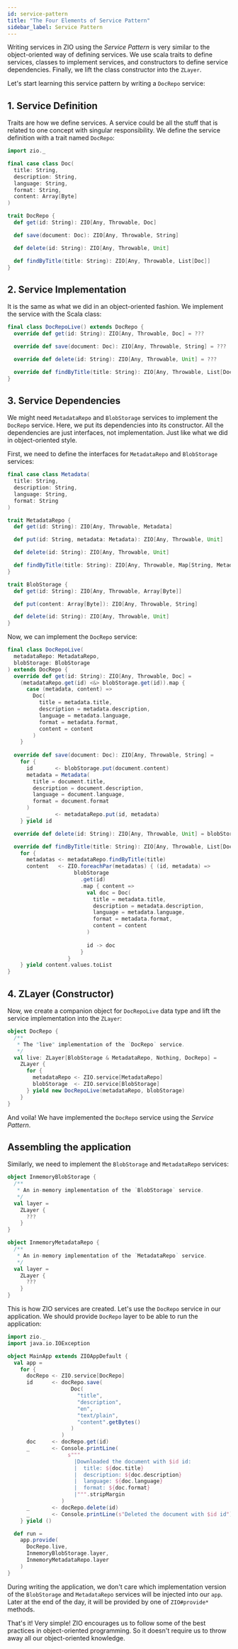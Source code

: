 ```yaml
---
id: service-pattern
title: "The Four Elements of Service Pattern"
sidebar_label: Service Pattern
---
```


Writing services in ZIO using the _Service Pattern_ is very similar to the object-oriented way of defining services. We use scala traits to define services, classes to implement services, and constructors to define service dependencies. Finally, we lift the class constructor into the `ZLayer`.

Let's start learning this service pattern by writing a `DocRepo` service:

## 1. Service Definition

Traits are how we define services. A service could be all the stuff that is related to one concept with singular responsibility. We define the service definition with a trait named `DocRepo`:

```scala mdoc:silent
import zio._

final case class Doc(
  title: String,
  description: String,
  language: String,
  format: String,
  content: Array[Byte]
)

trait DocRepo {
  def get(id: String): ZIO[Any, Throwable, Doc]

  def save(document: Doc): ZIO[Any, Throwable, String]

  def delete(id: String): ZIO[Any, Throwable, Unit]

  def findByTitle(title: String): ZIO[Any, Throwable, List[Doc]]
}
```

## 2. Service Implementation

It is the same as what we did in an object-oriented fashion. We implement the service with the Scala class:

```scala mdoc:compile-only
final class DocRepoLive() extends DocRepo {
  override def get(id: String): ZIO[Any, Throwable, Doc] = ???

  override def save(document: Doc): ZIO[Any, Throwable, String] = ???

  override def delete(id: String): ZIO[Any, Throwable, Unit] = ???

  override def findByTitle(title: String): ZIO[Any, Throwable, List[Doc]] = ???
}
```

## 3. Service Dependencies

We might need `MetadataRepo` and `BlobStorage` services to implement the `DocRepo` service. Here, we put its dependencies into its constructor. All the dependencies are just interfaces, not implementation. Just like what we did in object-oriented style.

First, we need to define the interfaces for `MetadataRepo` and `BlobStorage` services:

```scala mdoc:silent
final case class Metadata(
  title: String,
  description: String,
  language: String,
  format: String
)

trait MetadataRepo {
  def get(id: String): ZIO[Any, Throwable, Metadata]

  def put(id: String, metadata: Metadata): ZIO[Any, Throwable, Unit]

  def delete(id: String): ZIO[Any, Throwable, Unit]

  def findByTitle(title: String): ZIO[Any, Throwable, Map[String, Metadata]]
}

trait BlobStorage {
  def get(id: String): ZIO[Any, Throwable, Array[Byte]]

  def put(content: Array[Byte]): ZIO[Any, Throwable, String]

  def delete(id: String): ZIO[Any, Throwable, Unit]
}
```

Now, we can implement the `DocRepo` service:

```scala mdoc:silent
final class DocRepoLive(
  metadataRepo: MetadataRepo,
  blobStorage: BlobStorage
) extends DocRepo {
  override def get(id: String): ZIO[Any, Throwable, Doc] =
    (metadataRepo.get(id) <&> blobStorage.get(id)).map {
      case (metadata, content) =>
        Doc(
          title = metadata.title,
          description = metadata.description,
          language = metadata.language,
          format = metadata.format,
          content = content
        )
    }
    
  override def save(document: Doc): ZIO[Any, Throwable, String] =
    for {
      id       <- blobStorage.put(document.content)
      metadata = Metadata(
        title = document.title,
        description = document.description,
        language = document.language,
        format = document.format
      )
      _        <- metadataRepo.put(id, metadata)
    } yield id

  override def delete(id: String): ZIO[Any, Throwable, Unit] = blobStorage.delete(id) &> metadataRepo.delete(id).unit

  override def findByTitle(title: String): ZIO[Any, Throwable, List[Doc]] =
    for {
      metadatas <- metadataRepo.findByTitle(title)
      content   <- ZIO.foreachPar(metadatas) { (id, metadata) =>
                     blobStorage
                       .get(id)
                       .map { content =>
                         val doc = Doc(
                           title = metadata.title,
                           description = metadata.description,
                           language = metadata.language,
                           format = metadata.format,
                           content = content
                         )
                    
                         id -> doc
                       }
                   }
    } yield content.values.toList
}
```

## 4. ZLayer (Constructor)

Now, we create a companion object for `DocRepoLive` data type and lift the service implementation into the `ZLayer`:

```scala mdoc:silent
object DocRepo {
  /**
   * The "live" implementation of the `DocRepo` service.
   */
  val live: ZLayer[BlobStorage & MetadataRepo, Nothing, DocRepo] =
    ZLayer {
      for {
        metadataRepo <- ZIO.service[MetadataRepo]
        blobStorage  <- ZIO.service[BlobStorage]
      } yield new DocRepoLive(metadataRepo, blobStorage)
    }
}
```

And voila! We have implemented the `DocRepo` service using the _Service Pattern_.

## Assembling the application

Similarly, we need to implement the `BlobStorage` and `MetadataRepo` services:

```scala mdoc:silent
object InmemoryBlobStorage {
  /**
   * An in-memory implementation of the `BlobStorage` service.
   */
  val layer = 
    ZLayer {
      ???
    } 
}

object InmemoryMetadataRepo {
  /**
   * An in-memory implementation of the `MetadataRepo` service.
   */
  val layer = 
    ZLayer {
      ???
    }
}
```

This is how ZIO services are created. Let's use the `DocRepo` service in our application. We should provide `DocRepo` layer to be able to run the application:

```scala mdoc:compile-only
import zio._
import java.io.IOException

object MainApp extends ZIOAppDefault {
  val app =
    for {
      docRepo <- ZIO.service[DocRepo]
      id      <- docRepo.save(
                    Doc(
                      "title",
                      "description",
                      "en",
                      "text/plain",
                      "content".getBytes()
                    )
                 )
      doc     <- docRepo.get(id)
      _       <- Console.printLine(
                   s"""
                     |Downloaded the document with $id id:
                     |  title: ${doc.title}
                     |  description: ${doc.description}
                     |  language: ${doc.language}
                     |  format: ${doc.format}
                     |""".stripMargin
                 )  
      _       <- docRepo.delete(id)
      _       <- Console.printLine(s"Deleted the document with $id id")
    } yield ()

  def run =
    app.provide(
      DocRepo.live,
      InmemoryBlobStorage.layer,
      InmemoryMetadataRepo.layer
    )
}
```

During writing the application, we don't care which implementation version of the `BlobStorage` and `MetadataRepo` services will be injected into our `app`. Later at the end of the day, it will be provided by one of `ZIO#provide*` methods.

That's it! Very simple! ZIO encourages us to follow some of the best practices in object-oriented programming. So it doesn't require us to throw away all our object-oriented knowledge.
